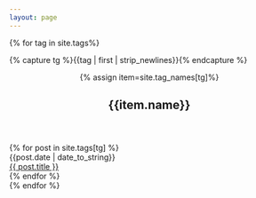 ```yaml
---
layout: page
---
```


{% for tag in site.tags%}

{% capture tg %}{{tag | first | strip_newlines}}{% endcapture %}

<article class="post">
<header class="post-header">
{% assign item=site.tag_names[tg]%}
<h2 class="post-title">{{item.name}}</h2>
</header>
<div class="Table">
{% for post in site.tags[tg] %}
<div class="Row">
  <div clas="Cell">{{post.date | date_to_string}}</div>
  <div class="Cell"><a href="{{ post.url }}/">{{ post.title }}</a></div>
</div>
{% endfor %}
</div>
</article>
{% endfor %}
